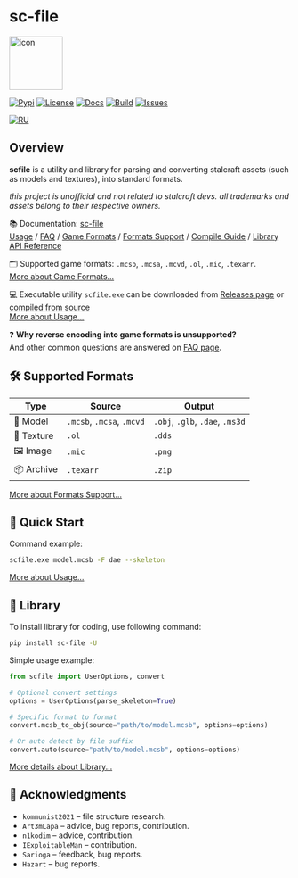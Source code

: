 # sc-file

<!-- Links -->

[pypi]: https://pypi.org/project/sc-file
[license]: https://opensource.org/licenses/MIT
[build]: https://github.com/onejeuu/sc-file/actions/workflows/build.yml
[issues]: https://github.com/onejeuu/sc-file/issues
[releases]: https://github.com/onejeuu/sc-file/releases
[docs]: https://sc-file.readthedocs.io/en/latest
[readme-ru]: README-RU.md

<!-- Docs -->

[docs-usage]: https://sc-file.readthedocs.io/en/latest/usage.html
[docs-faq]: https://sc-file.readthedocs.io/en/latest/faq.html
[docs-formats]: https://sc-file.readthedocs.io/en/latest/formats.html
[docs-support]: https://sc-file.readthedocs.io/en/latest/support.html
[docs-compile]: https://sc-file.readthedocs.io/en/latest/compile.html
[docs-library]: https://sc-file.readthedocs.io/en/latest/api/index.html

<!-- Badges -->

[badge-pypi]: https://img.shields.io/pypi/v/sc-file.svg
[badge-license]: https://img.shields.io/github/license/onejeuu/sc-file
[badge-docs]: https://img.shields.io/readthedocs/sc-file
[badge-build]: https://img.shields.io/github/actions/workflow/status/onejeuu/sc-file/build.yml
[badge-issues]: https://img.shields.io/github/issues/onejeuu/sc-file
[badge-ru]: https://img.shields.io/badge/%D0%BF%D0%B5%D1%80%D0%B5%D0%B2%D0%BE%D0%B4%20%D0%BD%D0%B0-%D0%A0%D1%83%D1%81%D1%81%D0%BA%D0%B8%D0%B9%20%F0%9F%87%B7%F0%9F%87%BA-white

<img src="assets/scfile.svg" alt="icon" width="96" />

[![Pypi][badge-pypi]][pypi] [![License][badge-license]][license] [![Docs][badge-docs]][docs] [![Build][badge-build]][build] [![Issues][badge-issues]][issues]

[![RU][badge-ru]][readme-ru]

## Overview

**scfile** is a utility and library for parsing and converting stalcraft assets (such as models and textures), into standard formats.

_this project is unofficial and not related to stalcraft devs. all trademarks and assets belong to their respective owners._

📚 Documentation: [sc-file][docs] \
[Usage][docs-usage] / [FAQ][docs-faq] /
[Game Formats][docs-formats] / [Formats Support][docs-support] /
[Compile Guide][docs-compile] / [Library API Reference][docs-library]

🗂️ Supported game formats: `.mcsb`, `.mcsa`, `.mcvd`, `.ol`, `.mic`, `.texarr`. \
[More about Game Formats...][docs-formats]

💻 Executable utility `scfile.exe` can be downloaded from [Releases page][releases] or [compiled from source][docs-compile] \
[More about Usage...][docs-usage]

❓ **Why reverse encoding into game formats is unsupported?** \
And other common questions are answered on [FAQ page][docs-faq].

## 🛠️ Supported Formats

| Type       | Source                    | Output                          |
| ---------- | ------------------------- | ------------------------------- |
| 🧊 Model   | `.mcsb`, `.mcsa`, `.mcvd` | `.obj`, `.glb`, `.dae`, `.ms3d` |
| 🧱 Texture | `.ol`                     | `.dds`                          |
| 🖼️ Image   | `.mic`                    | `.png`                          |
| 📦 Archive | `.texarr`                 | `.zip`                          |

[More about Formats Support…][docs-support]

## 🚀 Quick Start

Command example:

```bash
scfile.exe model.mcsb -F dae --skeleton
```

[More about Usage...][docs-usage]

## 📖 Library

To install library for coding, use following command:

```bash
pip install sc-file -U
```

Simple usage example:

```python
from scfile import UserOptions, convert

# Optional convert settings
options = UserOptions(parse_skeleton=True)

# Specific format to format
convert.mcsb_to_obj(source="path/to/model.mcsb", options=options)

# Or auto detect by file suffix
convert.auto(source="path/to/model.mcsb", options=options)
```

[More details about Library...][docs-library]

## 🤝 Acknowledgments

- `kommunist2021` – file structure research.
- `Art3mLapa` – advice, bug reports, contribution.
- `n1kodim` – advice, contribution.
- `IExploitableMan` – contribution.
- `Sarioga` – feedback, bug reports.
- `Hazart` – bug reports.
